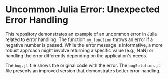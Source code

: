 # Uncommon Julia Error: Unexpected Error Handling

This repository demonstrates an example of an uncommon error in Julia related to error handling. The function `my_function` throws an error if a negative number is passed. While the error message is informative, a more robust approach might involve returning a specific value (e.g., NaN) or handling the error differently depending on the application's needs.

The `bug.jl` file shows the original code with the error. The `bugSolution.jl` file presents an improved version that demonstrates better error handling.